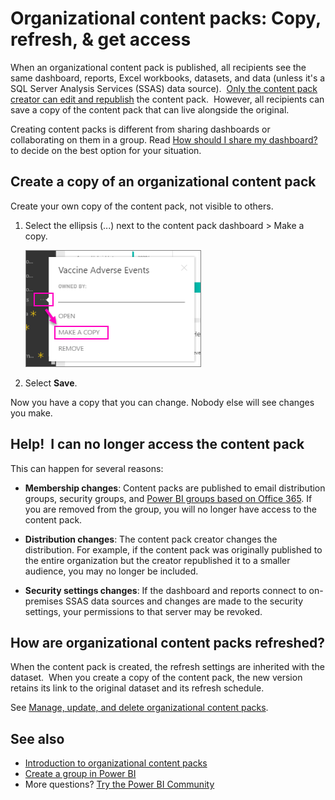 <properties 
   pageTitle="Organizational content packs: Copy, refresh, & get access"
   description="Read about creating copies of and troubleshooting access to organizational content packs in Power BI"
   services="powerbi" 
   documentationCenter="" 
   authors="ajayan" 
   manager="erikre" 
   backup="maggiesMSFT"
   editor=""
   tags=""
   qualityFocus="no"
   qualityDate=""/>
 
<tags
   ms.service="powerbi"
   ms.devlang="NA"
   ms.topic="article"
   ms.tgt_pltfrm="NA"
   ms.workload="powerbi"
   ms.date="02/09/2017"
   ms.author="ajayan"/>

# Organizational content packs: Copy, refresh, & get access

When an organizational content pack is published, all recipients see the same dashboard, reports, Excel workbooks, datasets, and data (unless it's a SQL Server Analysis Services (SSAS) data source).  [Only the content pack creator can edit and republish](powerbi-service-organizational-content-packs-manage-update-delete.md) the content pack.  However, all recipients can save a copy of the content pack that can live alongside the original.

Creating content packs is different from sharing dashboards or collaborating on them in a group. Read [How should I share my dashboard?](powerbi-service-how-should-i-share-my-dashboard.md) to decide on the best option for your situation.

## Create a copy of an organizational content pack

Create your own copy of the content pack, not visible to others.

1.  Select the ellipsis (...) next to the content pack dashboard > Make a copy.

     ![](media/powerbi-service-organizational-content-packs-use-and-work-with/power-bi-create-copy-organizational-content-pack.png)

2.  Select **Save**.  

Now you have a copy that you can change. Nobody else will see changes you make.

## Help!  I can no longer access the content pack

This can happen for several reasons:

-   **Membership changes**:  Content packs are published to email distribution groups, security groups, and [Power BI groups based on Office 365](https://support.office.com/article/Create-a-group-in-Office-365-7124dc4c-1de9-40d4-b096-e8add19209e9).  If you are removed from the group, you will no longer have access to the content pack.

-   **Distribution changes**: The content pack creator changes the distribution. For example, if the content pack was originally published to the entire organization but the creator republished it to a smaller audience, you may no longer be included.

-   **Security settings changes**: If the dashboard and reports connect to on-premises SSAS data sources and changes are made to the security settings, your permissions to that server may be revoked.

## How are organizational content packs refreshed?

When the content pack is created, the refresh settings are inherited with the dataset.  When you create a copy of the content pack, the new version retains its link to the original dataset and its refresh schedule. 

See [Manage, update, and delete organizational content packs](powerbi-service-organizational-content-packs-manage-update-delete.md).

## See also
-  [Introduction to organizational content packs](powerbi-service-organizational-content-packs-introduction.md)
-  [Create a group in Power BI](powerbi-service-create-a-group-in-power-bi.md)
- More questions? [Try the Power BI Community](http://community.powerbi.com/)

